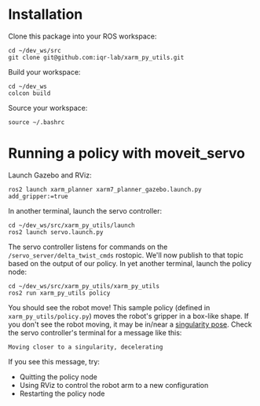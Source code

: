 # Installation
Clone this package into your ROS workspace:
```
cd ~/dev_ws/src
git clone git@github.com:iqr-lab/xarm_py_utils.git
```
Build your workspace:
```
cd ~/dev_ws
colcon build
```
Source your workspace:
```
source ~/.bashrc
```

# Running a policy with moveit_servo
Launch Gazebo and RViz:
```
ros2 launch xarm_planner xarm7_planner_gazebo.launch.py add_gripper:=true
```

In another terminal, launch the servo controller:
```
cd ~/dev_ws/src/xarm_py_utils/launch
ros2 launch servo.launch.py
```

The servo controller listens for commands on the ```/servo_server/delta_twist_cmds``` rostopic. We'll now publish to that topic based on the output of our policy.
In yet another terminal, launch the policy node:
```
cd ~/dev_ws/src/xarm_py_utils/xarm_py_utils
ros2 run xarm_py_utils policy
```
You should see the robot move! This sample policy (defined in ```xarm_py_utils/policy.py```) moves the robot's gripper in a box-like shape. If you don't see the robot moving, it may be in/near a [singularity pose](https://www.universal-robots.com/articles/ur/application-installation/what-is-a-singularity/). Check the servo controller's terminal for a message like this:
```
Moving closer to a singularity, decelerating
```
If you see this message, try:
* Quitting the policy node
* Using RViz to control the robot arm to a new configuration
* Restarting the policy node

